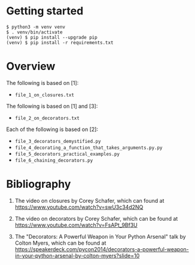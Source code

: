 # Getting started

```
$ python3 -m venv venv
$ . venv/bin/activate
(venv) $ pip install --upgrade pip
(venv) $ pip install -r requirements.txt
```

# Overview

The following is based on [1]:
- `file_1_on_closures.txt`

The following is based on [1] and [3]:
- `file_2_on_decorators.txt`

Each of the following is based on [2]:
- `file_3_decorators_demystified.py`
- `file_4_decorating_a_function_that_takes_arguments.py.py`
- `file_5_decorators_practical_examples.py`
- `file_6_chaining_decorators.py`

# Bibliography

1. The video on closures by Corey Schafer,
which can found at https://www.youtube.com/watch?v=swU3c34d2NQ

2. The video on decorators by Corey Schafer,
which can be found at https://www.youtube.com/watch?v=FsAPt_9Bf3U

3. The "Decorators: A Powerful Weapon in Your Python Arsenal" talk by Colton Myers, which can be found at https://speakerdeck.com/pycon2014/decorators-a-powerful-weapon-in-your-python-arsenal-by-colton-myers?slide=10
